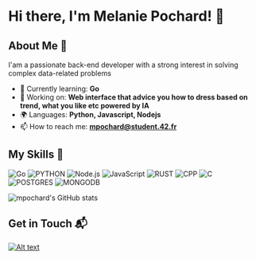 
<!--
**m3l4n** is a ✨ _special_ ✨ repository because its `README.md` (this file) appears on your GitHub profile.

Here are some ideas to get you started:

- 🔭 I’m currently working on ...
- 🌱 I’m currently learning ...
- 👯 I’m looking to collaborate on ...
- 🤔 I’m looking for help with ...
- 💬 Ask me about ...
- 📫 How to reach me: ...
- 😄 Pronouns: ...
- ⚡ Fun fact: ...
-->
# Hi there, I'm Melanie Pochard! 👋


## About Me 🚀

I'am a passionate back-end developer with a strong interest in solving complex data-related problems

- 🌱 Currently learning: **Go**
- 🔭 Working on: **Web interface that advice you how to dress based on trend, what you like etc powered by IA**
- 🌍 Languages: **Python, Javascript, Nodejs**
- 📫 How to reach me: **mpochard@student.42.fr**


## My Skills 🧠

![Go](https://img.shields.io/badge/Go-00ADD8.svg?style=for-the-badge&logo=Go&logoColor=white)
![PYTHON](https://img.shields.io/badge/Python-3776AB?style=for-the-badge&logo=python&logoColor=white)
![Node.js](https://img.shields.io/badge/Node.js-5FA04E.svg?style=for-the-badge&logo=nodedotjs&logoColor=white)
![JavaScript](https://img.shields.io/badge/JavaScript-F7DF1E.svg?style=for-the-badge&logo=JavaScript&logoColor=black)
![RUST](https://img.shields.io/badge/Rust-000000?style=for-the-badge&logo=rust&logoColor=white)
![CPP](https://img.shields.io/badge/C%2B%2B-00599C?style=for-the-badge&logo=c%2B%2B&logoColor=white)
![C](https://img.shields.io/badge/C-00599C?style=for-the-badge&logo=c&logoColor=white)
![POSTGRES](https://img.shields.io/badge/PostgreSQL-316192?style=for-the-badge&logo=postgresql&logoColor=white)
![MONGODB](https://img.shields.io/badge/MongoDB-4EA94B?style=for-the-badge&logo=mongodb&logoColor=white)






![mpochard's GitHub stats](https://github-readme-stats.vercel.app/api?username=m3L4n&hide=contribs,)

## Get in Touch 📬

<a href="https://www.linkedin.com/in/melanie-pochard/">
<img alt="Alt text" src="https://img.shields.io/badge/LinkedIn-0A66C2.svg?style=for-the-badge&logo=LinkedIn&logoColor=white)"/>
</a>



